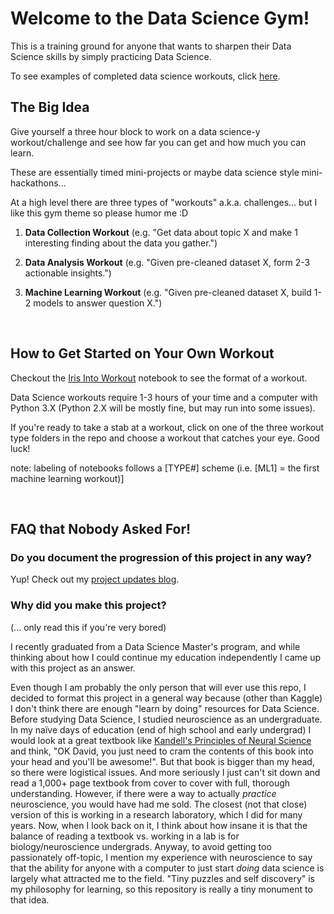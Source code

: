 # Welcome to the Data Science Gym!

This is a training ground for anyone that wants to sharpen their Data Science skills by simply practicing Data Science.

To see examples of completed data science workouts, click <a href="https://github.com/dskarbrevik/Data-Science-Gym/tree/master/My%20Completed%20Workouts">here</a>.

## The Big Idea

Give yourself a three hour block to work on a data science-y workout/challenge and see how far you can get and how much you can learn.

These are essentially timed mini-projects or maybe data science style mini-hackathons...

At a high level there are three types of "workouts" a.k.a. challenges... but I like this gym theme so please humor me :D

1) **Data Collection Workout** (e.g. "Get data about topic X and make 1 interesting finding about the data you gather.")

2) **Data Analysis Workout**  (e.g. "Given pre-cleaned dataset X, form 2-3 actionable insights.")

3) **Machine Learning Workout** (e.g. "Given pre-cleaned dataset X, build 1-2 models to answer question X.")

<br>

## How to Get Started on Your Own Workout

Checkout the <a href="https://github.com/dskarbrevik/Data-Science-Gym/blob/master/Machine%20Learning%20Workouts/Iris%20Intro%20Workout%20%5BML1%5D.ipynb">Iris Into Workout</a> notebook to see the format of a workout.

Data Science workouts require 1-3 hours of your time and a computer with Python 3.X (Python 2.X will be mostly fine, but may run into some issues).

If you're ready to take a stab at a workout, click on one of the three workout type folders in the repo and choose a workout that catches your eye. Good luck!

note: labeling of notebooks follows a [TYPE#] scheme (i.e. [ML1] = the first machine learning workout)]

<br>

## FAQ that Nobody Asked For!

### Do you document the progression of this project in any way?

Yup! Check out my <a href="https://docs.google.com/document/d/1WqhBQbJTI7LIToUCpqMwFc7u57_tPpteHiPLAAiuALo/edit?usp=sharing">project updates blog</a>.

### Why did you make this project?

(... only read this if you're very bored)

I recently graduated from a Data Science Master's program, and while thinking about how I could continue my education independently I came up with this project as an answer.

Even though I am probably the only person that will ever use this repo, I decided to format this project in a general way because (other than Kaggle) I don't think there are enough "learn by doing" resources for Data Science. Before studying Data Science, I studied neuroscience as an undergraduate. In my naïve days of education (end of high school and early undergrad) I would look at a great textbook like <a href="https://www.amazon.com/Principles-Neural-Science-Fifth-Kandel-ebook/dp/B009LHFYNG">Kandell's Principles of Neural Science</a> and think, "OK David, you just need to cram the contents of this book into your head and you'll be awesome!". But that book is bigger than my head, so there were logistical issues. And more seriously I just can't sit down and read a 1,000+ page textbook from cover to cover with full, thorough understanding. However, if there were a way to actually *practice* neuroscience, you would have had me sold. The closest (not that close) version of this is working in a research laboratory, which I did for many years. Now, when I look back on it, I think about how insane it is that the balance of reading a textbook vs. working in a lab is for biology/neuroscience undergrads. Anyway, to avoid getting too passionately off-topic, I mention my experience with neuroscience to say that the ability for anyone with a computer to just start *doing* data science is largely what attracted me to the field. "Tiny puzzles and self discovery" is my philosophy for learning, so this repository is really a tiny monument to that idea.
